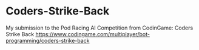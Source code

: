 # Coders-Strike-Back
My submission to the Pod Racing AI Competition from CodinGame: Coders Strike Back
https://www.codingame.com/multiplayer/bot-programming/coders-strike-back
